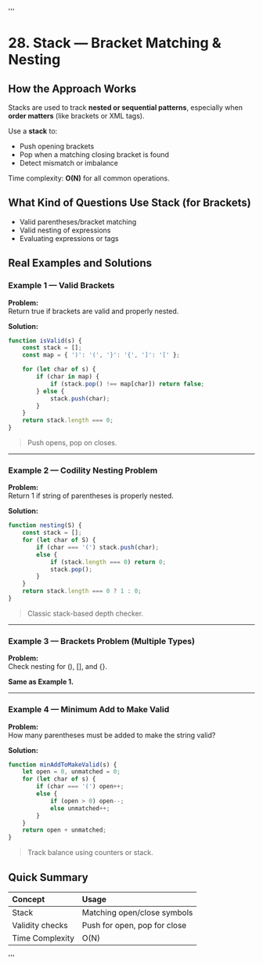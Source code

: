 '''
# 28. Stack — Bracket Matching & Nesting

## How the Approach Works

Stacks are used to track **nested or sequential patterns**, especially when **order matters** (like brackets or XML tags).

Use a **stack** to:
- Push opening brackets
- Pop when a matching closing bracket is found
- Detect mismatch or imbalance

Time complexity: **O(N)** for all common operations.

## What Kind of Questions Use Stack (for Brackets)

- Valid parentheses/bracket matching
- Valid nesting of expressions
- Evaluating expressions or tags

## Real Examples and Solutions

### Example 1 — Valid Brackets

**Problem:**  
Return true if brackets are valid and properly nested.

**Solution:**

```javascript
function isValid(s) {
    const stack = [];
    const map = { ')': '(', '}': '{', ']': '[' };

    for (let char of s) {
        if (char in map) {
            if (stack.pop() !== map[char]) return false;
        } else {
            stack.push(char);
        }
    }
    return stack.length === 0;
}
```
> Push opens, pop on closes.

---

### Example 2 — Codility Nesting Problem

**Problem:**  
Return 1 if string of parentheses is properly nested.

**Solution:**

```javascript
function nesting(S) {
    const stack = [];
    for (let char of S) {
        if (char === '(') stack.push(char);
        else {
            if (stack.length === 0) return 0;
            stack.pop();
        }
    }
    return stack.length === 0 ? 1 : 0;
}
```
> Classic stack-based depth checker.

---

### Example 3 — Brackets Problem (Multiple Types)

**Problem:**  
Check nesting for (), [], and {}.

**Same as Example 1.**

---

### Example 4 — Minimum Add to Make Valid

**Problem:**  
How many parentheses must be added to make the string valid?

**Solution:**

```javascript
function minAddToMakeValid(s) {
    let open = 0, unmatched = 0;
    for (let char of s) {
        if (char === '(') open++;
        else {
            if (open > 0) open--;
            else unmatched++;
        }
    }
    return open + unmatched;
}
```
> Track balance using counters or stack.

## Quick Summary

| Concept | Usage |
|:--------|:------|
| Stack | Matching open/close symbols |
| Validity checks | Push for open, pop for close |
| Time Complexity | O(N) |
'''
